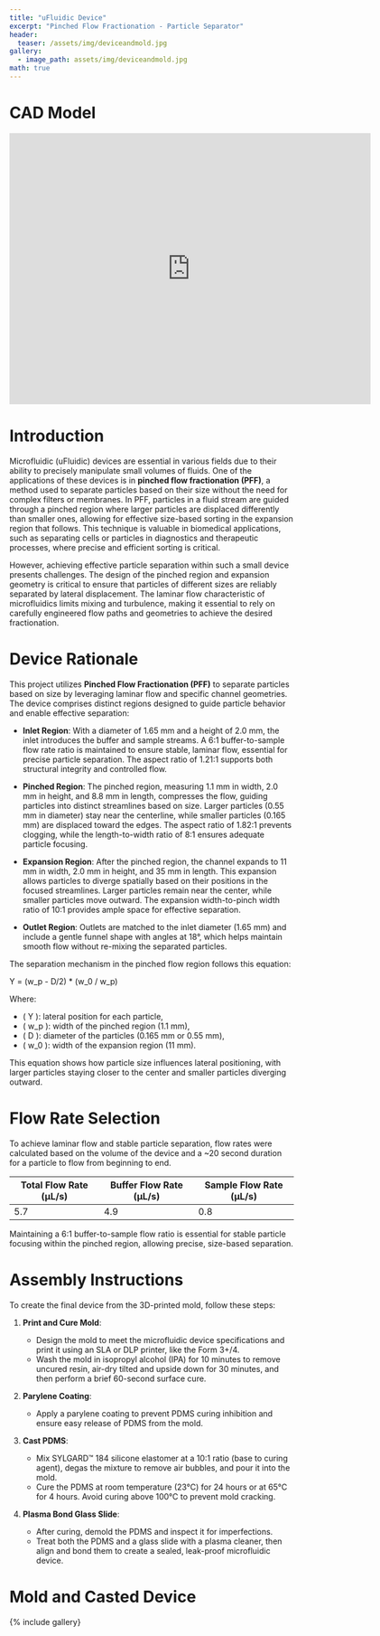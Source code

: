 ```yaml
---
title: "uFluidic Device"
excerpt: "Pinched Flow Fractionation - Particle Separator"
header:
  teaser: /assets/img/deviceandmold.jpg
gallery:
  - image_path: assets/img/deviceandmold.jpg
math: true
---
```




# CAD Model
<iframe src="https://vanderbilt643.autodesk360.com/shares/public/SH286ddQT78850c0d8a4dc2a679a11fc4179?mode=embed" width="640" height="480" allowfullscreen="true" webkitallowfullscreen="true" mozallowfullscreen="true" frameborder="0"></iframe>



# Introduction

Microfluidic (uFluidic) devices are essential in various fields due to their ability to precisely manipulate small volumes of fluids. One of the applications of these devices is in **pinched flow fractionation (PFF)**, a method used to separate particles based on their size without the need for complex filters or membranes. In PFF, particles in a fluid stream are guided through a pinched region where larger particles are displaced differently than smaller ones, allowing for effective size-based sorting in the expansion region that follows. This technique is valuable in biomedical applications, such as separating cells or particles in diagnostics and therapeutic processes, where precise and efficient sorting is critical.

However, achieving effective particle separation within such a small device presents challenges. The design of the pinched region and expansion geometry is critical to ensure that particles of different sizes are reliably separated by lateral displacement. The laminar flow characteristic of microfluidics limits mixing and turbulence, making it essential to rely on carefully engineered flow paths and geometries to achieve the desired fractionation.



# Device Rationale

This project utilizes **Pinched Flow Fractionation (PFF)** to separate particles based on size by leveraging laminar flow and specific channel geometries. The device comprises distinct regions designed to guide particle behavior and enable effective separation:

- **Inlet Region**: With a diameter of 1.65 mm and a height of 2.0 mm, the inlet introduces the buffer and sample streams. A 6:1 buffer-to-sample flow rate ratio is maintained to ensure stable, laminar flow, essential for precise particle separation. The aspect ratio of 1.21:1 supports both structural integrity and controlled flow.

- **Pinched Region**: The pinched region, measuring 1.1 mm in width, 2.0 mm in height, and 8.8 mm in length, compresses the flow, guiding particles into distinct streamlines based on size. Larger particles (0.55 mm in diameter) stay near the centerline, while smaller particles (0.165 mm) are displaced toward the edges. The aspect ratio of 1.82:1 prevents clogging, while the length-to-width ratio of 8:1 ensures adequate particle focusing.

- **Expansion Region**: After the pinched region, the channel expands to 11 mm in width, 2.0 mm in height, and 35 mm in length. This expansion allows particles to diverge spatially based on their positions in the focused streamlines. Larger particles remain near the center, while smaller particles move outward. The expansion width-to-pinch width ratio of 10:1 provides ample space for effective separation.

- **Outlet Region**: Outlets are matched to the inlet diameter (1.65 mm) and include a gentle funnel shape with angles at 18°, which helps maintain smooth flow without re-mixing the separated particles.

The separation mechanism in the pinched flow region follows this equation:

Y = (w_p - D/2) * (w_0 / w_p)

Where:
   - \( Y \): lateral position for each particle,
   - \( w_p \): width of the pinched region (1.1 mm),
   - \( D \): diameter of the particles (0.165 mm or 0.55 mm),
   - \( w_0 \): width of the expansion region (11 mm).

This equation shows how particle size influences lateral positioning, with larger particles staying closer to the center and smaller particles diverging outward.



# Flow Rate Selection

To achieve laminar flow and stable particle separation, flow rates were calculated based on the volume of the device and a ~20 second duration for a particle to flow from beginning to end.

| **Total Flow Rate (µL/s)** | **Buffer Flow Rate (µL/s)** | **Sample Flow Rate (µL/s)** |
|----------------------------|-----------------------------|-----------------------------|
| 5.7                         | 4.9                        | 0.8                         |


Maintaining a 6:1 buffer-to-sample flow ratio is essential for stable particle focusing within the pinched region, allowing precise, size-based separation.



# Assembly Instructions

To create the final device from the 3D-printed mold, follow these steps:

1. **Print and Cure Mold**:
   - Design the mold to meet the microfluidic device specifications and print it using an SLA or DLP printer, like the Form 3+/4.
   - Wash the mold in isopropyl alcohol (IPA) for 10 minutes to remove uncured resin, air-dry tilted and upside down for 30 minutes, and then perform a brief 60-second surface cure.

2. **Parylene Coating**:
   - Apply a parylene coating to prevent PDMS curing inhibition and ensure easy release of PDMS from the mold.

3. **Cast PDMS**:
   - Mix SYLGARD™ 184 silicone elastomer at a 10:1 ratio (base to curing agent), degas the mixture to remove air bubbles, and pour it into the mold.
   - Cure the PDMS at room temperature (23°C) for 24 hours or at 65°C for 4 hours. Avoid curing above 100°C to prevent mold cracking.

4. **Plasma Bond Glass Slide**:
   - After curing, demold the PDMS and inspect it for imperfections.
   - Treat both the PDMS and a glass slide with a plasma cleaner, then align and bond them to create a sealed, leak-proof microfluidic device.


# Mold and Casted Device

{% include gallery}
